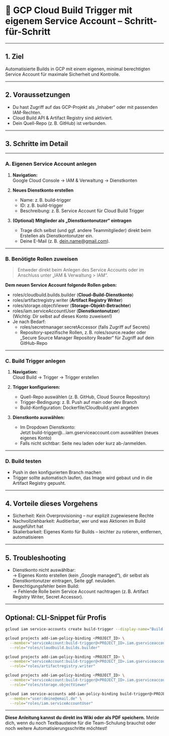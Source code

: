 # 🚀 GCP Cloud Build Trigger mit eigenem Service Account – Schritt-für-Schritt

---

## 1. Ziel

Automatisierte Builds in GCP mit einem eigenen, minimal berechtigten Service Account für maximale Sicherheit und Kontrolle.

---

## 2. Voraussetzungen

- Du hast Zugriff auf das GCP-Projekt als „Inhaber“ oder mit passenden IAM-Rechten.
- Cloud Build API & Artifact Registry sind aktiviert.
- Dein Quell-Repo (z. B. GitHub) ist verbunden.

---

## 3. Schritte im Detail

---

### A. Eigenen Service Account anlegen

1. **Navigation:**\
   Google Cloud Console → IAM & Verwaltung → Dienstkonten

2. **Neues Dienstkonto erstellen**

   - Name: z. B. build-trigger
   - ID: z. B. build-trigger
   - Beschreibung: z. B. Service Account für Cloud Build Trigger

3. **(Optional) Mitglieder als „Dienstkontonutzer“ eintragen**

   - Trage dich selbst (und ggf. andere Teammitglieder) direkt beim Erstellen als Dienstkontonutzer ein.
   - Deine E-Mail (z. B. [dein.name@gmail.com](mailto\:dein.name@gmail.com)).

---

### B. Benötigte Rollen zuweisen

> Entweder direkt beim Anlegen des Service Accounts oder im Anschluss unter „IAM & Verwaltung > IAM“.

**Dem neuen Service Account folgende Rollen geben:**

- roles/cloudbuild.builds.builder (**Cloud-Build-Dienstkonto**)
- roles/artifactregistry.writer (**Artifact Registry Writer**)
- roles/storage.objectViewer (**Storage-Objekt-Betrachter**)
- roles/iam.serviceAccountUser (**Dienstkontonutzer**)\
  (Wichtig: Dir selbst auf dieses Konto zuweisen!)
- Je nach Bedarf:
  - roles/secretmanager.secretAccessor (falls Zugriff auf Secrets)
  - Repository-spezifische Rollen, z. B. roles/source.reader oder „Secure Source Manager Repository Reader“ für Zugriff auf dein GitHub-Repo

---

### C. Build Trigger anlegen

1. **Navigation:**\
   Cloud Build → Trigger → Trigger erstellen

2. **Trigger konfigurieren:**

   - Quell-Repo auswählen (z. B. GitHub, Cloud Source Repository)
   - Trigger-Bedingung: z. B. Push auf main oder dev Branch
   - Build-Konfiguration: Dockerfile/Cloudbuild.yaml angeben

3. **Dienstkonto auswählen:**

   - Im Dropdown Dienstkonto:\
     Jetzt build-trigger\@...iam.gserviceaccount.com auswählen (neues eigenes Konto)
   - Falls nicht sichtbar: Seite neu laden oder kurz ab-/anmelden.

---

### D. Build testen

- Push in den konfigurierten Branch machen
- Trigger sollte automatisch laufen, das Image wird gebaut und in die Artifact Registry gepusht.

---

## 4. Vorteile dieses Vorgehens

- Sicherheit: Kein Overprovisioning – nur explizit zugewiesene Rechte
- Nachvollziehbarkeit: Auditierbar, wer und was Aktionen im Build ausgeführt hat
- Skalierbarkeit: Eigenes Konto für Builds – leichter zu rotieren, entfernen, automatisieren

---

## 5. Troubleshooting

- Dienstkonto nicht auswählbar:\
  → Eigenes Konto erstellen (kein „Google managed“), dir selbst als Dienstkontonutzer eintragen, Seite ggf. neuladen.
- Berechtigungsfehler beim Build:\
  → Fehlende Rolle beim Service Account nachtragen (z. B. Artifact Registry Writer, Secret Accessor).

---

## Optional: CLI-Snippet für Profis

```bash
gcloud iam service-accounts create build-trigger --display-name="Build Trigger Service Account"

gcloud projects add-iam-policy-binding <PROJECT_ID> \
  --member="serviceAccount:build-trigger@<PROJECT_ID>.iam.gserviceaccount.com" \
  --role="roles/cloudbuild.builds.builder"

gcloud projects add-iam-policy-binding <PROJECT_ID> \
  --member="serviceAccount:build-trigger@<PROJECT_ID>.iam.gserviceaccount.com" \
  --role="roles/artifactregistry.writer"

gcloud projects add-iam-policy-binding <PROJECT_ID> \
  --member="serviceAccount:build-trigger@<PROJECT_ID>.iam.gserviceaccount.com" \
  --role="roles/storage.objectViewer"

gcloud iam service-accounts add-iam-policy-binding build-trigger@<PROJECT_ID>.iam.gserviceaccount.com \
  --member="user:deine@email.de" \
  --role="roles/iam.serviceAccountUser"
```

---

**Diese Anleitung kannst du direkt ins Wiki oder als PDF speichern.** Melde dich, wenn du noch Textbausteine für die Team-Schulung brauchst oder noch weitere Automatisierungsschritte möchtest!

